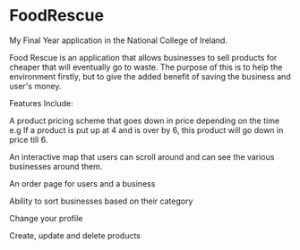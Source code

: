 # FoodRescue
My Final Year application in the National College of Ireland.

Food Rescue is an application that allows businesses to sell products for cheaper that will eventually go to waste. 
The purpose of this is to help the environment firstly, but to give the added benefit of saving the business and user's money. 

Features Include:

A product pricing scheme that goes down in price depending on the time e.g If a product is put up at 4 and is over by 6, this product will go down in price till 6. 

An interactive map that users can scroll around and can see the various businesses around them.

An order page for users and a business

Ability to sort businesses based on their category

Change your profile

Create, update and delete products
